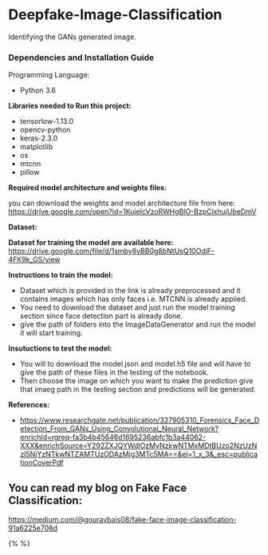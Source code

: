 # Deepfake-Image-Classification
Identifying the GANs generated image. 

### Dependencies and Installation Guide
Programming Language:

- Python 3.6

**Libraries needed to Run this project:**

- tensorlow-1.13.0
- opencv-python
- keras-2.3.0
- matplotlib 
- os
- mtcnn
- pillow 

**Required model architecture and weights files:**

you can download the weights and model architecture file from here:
https://drive.google.com/open?id=1KujeIcVzoRWHgBlO-BzpClxhujUbeDmV

**Dataset:**

**Dataset for training the model are available here:**
https://drive.google.com/file/d/1smby8vBB0g8bNtUsQ10OdjF-4FK9k_GS/view

**Instructions to train the model:**

- Dataset which is provided in the link is already preprocessed and it contains images which has only faces i.e. MTCNN is already applied.
- You need to download the dataset and just run the model training section since face detection part is already done.
- give the path of folders into the ImageDataGenerator and run the model it will start training.  

**Insutuctions to test the model:**

- You will to download the model.json and model.h5 file and will have to give the path of these files in the testing of the notebook.
- Then choose the image on which you want to make the prediction give that imaeg path in the testing section and predictions will be generated. 

**References:**

- https://www.researchgate.net/publication/327905310_Forensics_Face_Detection_From_GANs_Using_Convolutional_Neural_Network?enrichId=rgreq-fa3b4b45646d1695236abfc1b3a44062-XXX&enrichSource=Y292ZXJQYWdlOzMyNzkwNTMxMDtBUzo2NzUzNzI5NjYzNTkwNTZAMTUzODAzMjg3MTc5MA==&el=1_x_3&_esc=publicationCoverPdf

## You can read my blog on Fake Face Classification:
https://medium.com/@gouravbais08/fake-face-image-classification-91a6225e708d


{% <script src="https://gist.github.com/gouravsinghbais/656938bc2ae8818c10cc39982405fecd.js"></script> %}
